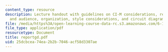 ```yaml
---
content_type: resource
description: Lecture handout with guidelines on CI-M considerations, report style
  and audience, organization, style considerations, and circuit diagrams.
file: /media/https%3A/open-learning-course-data-rc.s3.amazonaws.com/6-111-introductory-digital-systems-laboratory-spring-2006/25dcbcea74ea2b2b7046acf58d3307ae_reportgd.pdf
file_type: application/pdf
resourcetype: Document
title: reportgd.pdf
uid: 25dcbcea-74ea-2b2b-7046-acf58d3307ae
---
```

